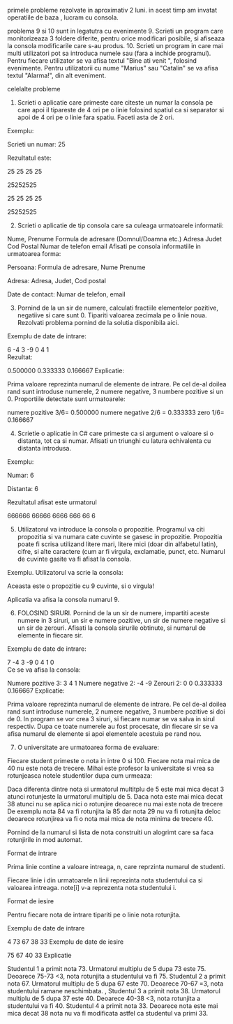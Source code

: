 primele probleme rezolvate in aproximativ 2 luni. in acest timp am invatat operatiile de baza , lucram cu consola.

problema 9 si 10 sunt in legatutra cu evenimente
9. Scrieti un program care monitorizeaza 3 foldere diferite, pentru orice modificari posibile, si afiseaza la consola modificarile care s-au produs.
10. Scrieti un program in care mai multi utilizatori pot sa introduca numele sau (fara a inchide programul). 
Pentru fiecare utilizator se va afisa textul "Bine ati venit ", folosind evenimente. Pentru utilizatorii cu nume "Marius" sau "Catalin" se va afisa textul "Alarma!", din alt eveniment.

celelalte probleme

1. Scrieti o aplicatie care primeste care citeste un numar la consola pe care apoi il tipareste de 4 ori pe o linie folosind spatiul ca si separator si apoi de 4 ori pe o linie fara spatiu. Faceti asta de 2 ori.

Exemplu:

Scrieti un numar: 25

Rezultatul este:

25 25 25 25

25252525

25 25 25 25

25252525

2. Scrieti o aplicatie de tip consola care sa culeaga urmatoarele informatii:

Nume, Prenume
Formula de adresare (Domnul/Doamna etc.)
Adresa
Judet
Cod Postal
Numar de telefon
email
Afisati pe consola informatiile in urmatoarea forma:

Persoana: Formula de adresare, Nume Prenume

Adresa: Adresa, Judet, Cod postal

Date de contact: Numar de telefon, email

3. Pornind de la un sir de numere, calculati fractiile elementelor pozitive, negatiive si care sunt 0. Tipariti valoarea zecimala pe o linie noua. Rezolvati problema pornind de la solutia disponibila aici.

Exemplu de date de intrare:

6
-4 3 -9 0 4 1    
Rezultat:

0.500000
0.333333
0.166667
Explicatie:

Prima valoare reprezinta numarul de elemente de intrare. Pe cel de-al doilea rand sunt introduse numerele, 2 numere negative, 3 numbere pozitive si un 0. Proportiile detectate sunt urmatoarele:

numere pozitive 3/6= 0.500000
numere negative 2/6 = 0.333333
zero 1/6= 0.166667

4. Scrietie o aplicatie in C# care primeste ca si argument o valoare si o distanta, tot ca si numar. Afisati un triunghi cu latura echivalenta cu distanta introdusa.

Exemplu:

Numar: 6

Distanta: 6

Rezultatul afisat este urmatorul

666666
66666
6666
666
66
6

5. Utilizatorul va introduce la consola o propozitie. Programul va citi propozitia si va numara cate cuvinte se gasesc in propozitie. Propozitia poate fi scrisa utilizand litere mari, litere mici (doar din alfabetul latin), cifre, si alte caractere (cum ar fi virgula, exclamatie, punct, etc. Numarul de cuvinte gasite va fi afisat la consola.

Exemplu. Utilizatorul va scrie la consola:

Aceasta este o propozitie cu 9 cuvinte, si o virgula!

Aplicatia va afisa la consola numarul 9.

6. FOLOSIND SIRURI. Pornind de la un sir de numere, impartiti aceste numere in 3 siruri, un sir e numere pozitive, un sir de numere negative si un sir de zerouri. Afisati la consola sirurile obtinute, si numarul de elemente in fiecare sir.

Exemplu de date de intrare:

7
-4 3 -9 0 4 1 0  
Ce se va afisa la consola:

Numere pozitive 3:
3 4 1
Numere negative 2:
-4 -9
Zerouri 2:
0 0
0.333333
0.166667
Explicatie:

Prima valoare reprezinta numarul de elemente de intrare. Pe cel de-al doilea rand sunt introduse numerele, 2 numere negative, 3 numbere pozitive si doi de 0. In program se vor crea 3 siruri, si fiecare numar se va salva in sirul respectiv. Dupa ce toate numerele au fost procesate, din fiecare sir se va afisa numarul de elemente si apoi elementele acestuia pe rand nou.

7. O universitate are urmatoarea forma de evaluare:

Fiecare student primeste o nota in intre 0 si 100.
Fiecare nota mai mica de 40 nu este nota de trecere.
Mihai este profesor la universitate si vrea sa rotunjeasca notele studentilor dupa cum urmeaza:

Daca diferenta dintre nota si urmatorul multitplu de 5 este mai mica decat 3 atunci rotunjeste la urmatorul multiplu de 5.
Daca nota este mai mica decat 38 atunci nu se aplica nici o rotunjire deoarece nu mai este nota de trecere
De exemplu nota 84 va fi rotunjita la 85 dar nota 29 nu va fi rotunjita deloc deoarece rotunjirea va fi o nota mai mica de nota minima de trecere 40.

Pornind de la numarul si lista de nota construiti un alogrimt care sa faca rotunjirile in mod automat.

Format de intrare

Prima linie contine a valoare intreaga, n, care reprzinta numarul de studenti.

Fiecare linie i din urmatoarele n linii reprezinta nota studentului ca si valoarea intreaga. note[i] v-a reprezenta nota studentului i.

Format de iesire

Pentru fiecare nota de intrare tipariti pe o linie nota rotunjita.

Exemplu de date de intrare

4
73
67
38
33
Exemplu de date de iesire

75
67
40
33
Explicatie

Studentul 1 a primit nota 73. Urmatorul multiplu de 5 dupa 73 este 75. Deoarece 75-73 <3, nota rotunjita a studentului va fi 75.
Studentul 2 a primit nota 67. Urmatorul multiplu de 5 dupa 67 este 70. Deoarece 70-67 =3, nota studentului ramane neschimbata.
, Studentul 3 a primit nota 38. Urmatorul multiplu de 5 dupa 37 este 40. Deoarece 40-38 <3, nota rotunjita a studentului va fi 40.
 Studentul 4 a primit nota 33. Deoarece nota este mai mica decat 38 nota nu va fi modificata astfel ca studentul va primi 33.

